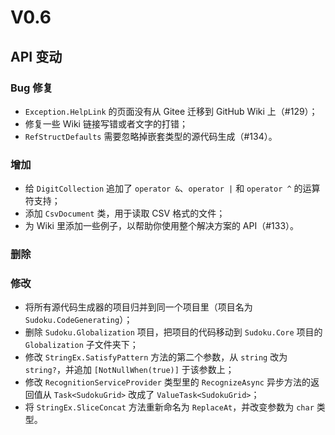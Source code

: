 ﻿# V0.6
## API 变动

### Bug 修复

* `Exception.HelpLink` 的页面没有从 Gitee 迁移到 GitHub Wiki 上（#129）；
* 修复一些 Wiki 链接写错或者文字的打错；
* `RefStructDefaults` 需要忽略掉嵌套类型的源代码生成（#134）。

### 增加

* 给 `DigitCollection` 追加了 `operator &`、`operator |` 和 `operator ^` 的运算符支持；
* 添加 `CsvDocument` 类，用于读取 CSV 格式的文件；
* 为 Wiki 里添加一些例子，以帮助你使用整个解决方案的 API（#133）。

### 删除



### 修改

* 将所有源代码生成器的项目归并到同一个项目里（项目名为 `Sudoku.CodeGenerating`）；
* 删除 `Sudoku.Globalization` 项目，把项目的代码移动到 `Sudoku.Core` 项目的 `Globalization` 子文件夹下；
* 修改 `StringEx.SatisfyPattern` 方法的第二个参数，从 `string` 改为 `string?`，并追加 `[NotNullWhen(true)]` 于该参数上；
* 修改 `RecognitionServiceProvider` 类型里的 `RecognizeAsync` 异步方法的返回值从 `Task<SudokuGrid>` 改成了 `ValueTask<SudokuGrid>`；
* 将 `StringEx.SliceConcat` 方法重新命名为 `ReplaceAt`，并改变参数为 `char` 类型。

